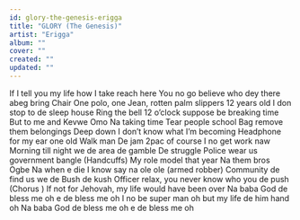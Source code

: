 ```yaml
---
id: glory-the-genesis-erigga
title: "GLORY (The Genesis)"
artist: "Erigga"
album: ""
cover: ""
created: ""
updated: ""
---
```


If I tell you my life how I take reach here
You no go believe who dey there abeg bring Chair
One polo, one Jean, rotten palm slippers
12 years old I don stop to de sleep house
Ring the bell 12 o’clock suppose be breaking time
But to me and Kevwe Omo Na taking time
Tear people school Bag remove them belongings
Deep down I don’t know what I’m becoming
Headphone for my ear one old Walk man
De jam 2pac of course I no get work naw
Morning till night we de area de gamble
De struggle Police wear us government bangle (Handcuffs)
My role model that year Na them bros Ogbe
Na when e die I know say na ole ole (armed robber)
Community de find us we de Bush de kush
Officer relax, you never know who you de push
(Chorus )
If not for Jehovah, my life would have been over
Na baba God de bless me oh e de bless me oh
I no be super man oh but my life de him hand oh
Na baba God de bless me oh e de bless me oh
